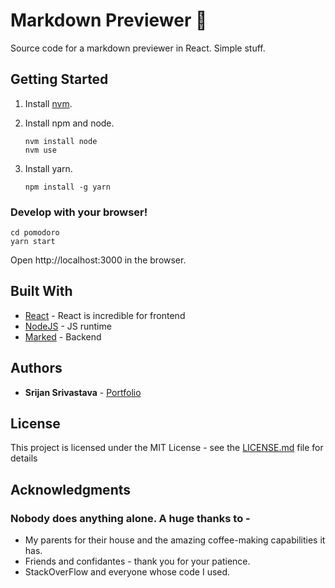 # Markdown Previewer :notebook_with_decorative_cover:

Source code for a markdown previewer in React. Simple stuff.


## Getting Started

1. Install [nvm](https://github.com/creationix/nvm#install-script).
2. Install npm and node.

    ```
    nvm install node
    nvm use
    ```
3. Install yarn.

    ```
    npm install -g yarn
    ```

### Develop with your browser!

  
    cd pomodoro
    yarn start
 

Open http://localhost:3000 in the browser.

## Built With

* [React](https://reactjs.org/) - React is incredible for frontend
* [NodeJS](https://nodejs.org/) - JS runtime
* [Marked](https://github.com/markedjs/marked) - Backend

## Authors

* **Srijan Srivastava** - [Portfolio](https://srijansrivastava.tech/pomodoroclock/)


## License

This project is licensed under the MIT License - see the [LICENSE.md](LICENSE.md) file for details

## Acknowledgments
### Nobody does anything alone. A huge thanks to - 
* My parents for their house and the amazing coffee-making capabilities it has.
* Friends and confidantes - thank you for your patience.
* StackOverFlow and everyone whose code I used.
  
